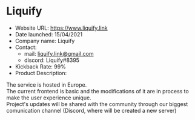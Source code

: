 # Liquify
- Website URL: https://www.liquify.link
- Date launched: 15/04/2021
- Company name: Liquify
- Contact:
    - mail: liquify.link@gmail.com
    - discord: Liquify#8395
- Kickback Rate: 99%
- Product Description:

The service is hosted in Europe.<br/>
The current frontend is basic and the modifications of it are in process to make the user experience unique.<br/>
Project's updates will be shared with the community through our biggest comunication channel (Discord, where will be created a new server) 